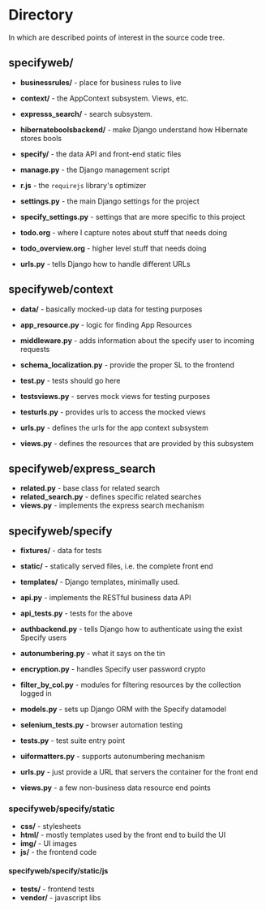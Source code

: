Directory
==========

In which are described points of interest in the source code tree.

## specifyweb/ ##
* **businessrules/** - place for business rules to live
* **context/** - the AppContext subsystem. Views, etc.
* **expresss_search/** - search subsystem.
* **hibernateboolsbackend/** - make Django understand how Hibernate stores bools
* **specify/** - the data API and front-end static files

* **manage.py** - the Django management script
* **r.js** - the `requirejs` library's optimizer
* **settings.py** - the main Django settings for the project
* **specify_settings.py** - settings that are more specific to this project
* **todo.org** - where I capture notes about stuff that needs doing
* **todo_overview.org** - higher level stuff that needs doing
* **urls.py** - tells Django how to handle different URLs


## specifyweb/context ##
* **data/** - basically mocked-up data for testing purposes

* **app_resource.py** - logic for finding App Resources
* **middleware.py** - adds information about the specify user to incoming requests
* **schema_localization.py** - provide the proper SL to the frontend
* **test.py** - tests should go here
* **testsviews.py** - serves mock views for testing purposes
* **testurls.py** - provides urls to access the mocked views
* **urls.py** - defines the urls for the app context subsystem
* **views.py** - defines the resources that are provided by this subsystem

## specifyweb/express_search ##
* **related.py** - base class for related search
* **related_search.py** - defines specific related searches
* **views.py** - implements the express search mechanism

## specifyweb/specify ##
* **fixtures/** - data for tests
* **static/** - statically served files, i.e. the complete front end
* **templates/** - Django templates, minimally used.

* **api.py** - implements the RESTful business data API
* **api_tests.py** - tests for the above
* **authbackend.py** - tells Django how to authenticate using the exist Specify users
* **autonumbering.py** - what it says on the tin
* **encryption.py** - handles Specify user password crypto
* **filter_by_col.py** - modules for filtering resources by the collection logged in
* **models.py** - sets up Django ORM with the Specify datamodel
* **selenium_tests.py** - browser automation testing
* **tests.py** - test suite entry point
* **uiformatters.py** - supports autonumbering mechanism
* **urls.py** - just provide a URL that servers the container for the front end
* **views.py** - a few non-business data resource end points

### specifyweb/specify/static ###
* **css/** - stylesheets
* **html/** - mostly templates used by the front end to build the UI
* **img/** - UI images
* **js/** - the frontend code

#### specifyweb/specify/static/js ####
* **tests/** - frontend tests
* **vendor/** - javascript libs
